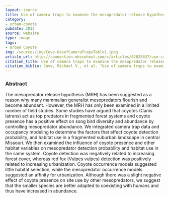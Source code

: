 ```yaml
---
layout: source
title: Use of camera traps to examine the mesopredator release hypothesis in a fragmented midwestern landscape
category: 
- urban-coyote
pubdate: 2012
source: website
type: image
tags:
- Urban Coyote
img: /sources/img/Cove-UseofCameraTrapsTable1.jpeg
article_url: http://connection.ebscohost.com/c/articles/82825837/use-camera-traps-examine-mesopredator-release-hypothesis-fragmented-midwestern-landscape
citation_title: Use of camera traps to examine the mesopredator release hypothesis in a fragmented midwestern landscape
citation_biblio: Cove, Michael V., et al. "Use of camera traps to examine the mesopredator release hypothesis in a fragmented midwestern landscape." The American Midland Naturalist 168.2 (2012) 456+. Academic OneFile. Web. 7 July 2016. 
---
```


### Abstract
The mesopredator release hypothesis (MRH) has been suggested as a reason why many mammalian generalist mesopredators flourish and become abundant. However, the MRH has only been examined in a limited number of field studies. Some studies have argued that coyotes (Canis latrans) act as top predators in fragmented forest systems and coyote presence has a positive effect on song bird diversity and abundance by controlling mesopredator abundance. We integrated camera trap data and occupancy modeling to determine the factors that affect coyote detection probability, and habitat use in a fragmented suburban landscape in central Missouri. We then examined the influence of coyote presence and other habitat variables on mesopredator detection probability and habitat use in the same system. Coyote detection was negatively related to increasing forest cover, whereas red fox (Vulpes vulpes) detection was positively related to increasing urbanization. Coyote occurrence models suggested little habitat selection, while the mesopredator occurrence models suggested an affinity for urbanization. Although there was a slight negative effect of coyote presence on site use by other mesopredators, we suggest that the smaller species are better adapted to coexisting with humans and thus have increased in abundance.
